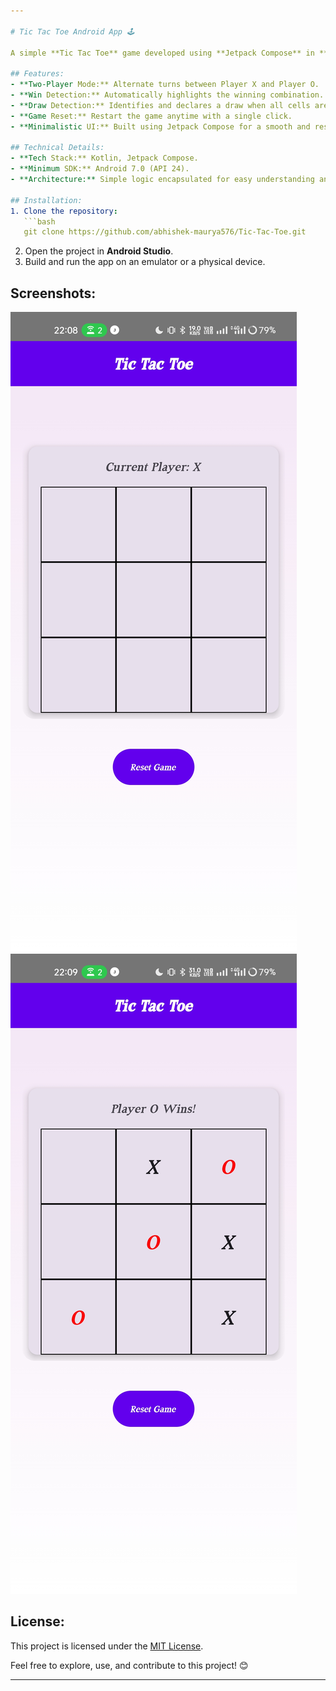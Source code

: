 ```yaml
---

# Tic Tac Toe Android App 🕹️  

A simple **Tic Tac Toe** game developed using **Jetpack Compose** in **Kotlin**. Play against a friend in this classic 3x3 grid game with clean UI and intuitive gameplay.

## Features:
- **Two-Player Mode:** Alternate turns between Player X and Player O.
- **Win Detection:** Automatically highlights the winning combination.
- **Draw Detection:** Identifies and declares a draw when all cells are filled.
- **Game Reset:** Restart the game anytime with a single click.
- **Minimalistic UI:** Built using Jetpack Compose for a smooth and responsive design.

## Technical Details:
- **Tech Stack:** Kotlin, Jetpack Compose.
- **Minimum SDK:** Android 7.0 (API 24).
- **Architecture:** Simple logic encapsulated for easy understanding and expansion.

## Installation:
1. Clone the repository:
   ```bash
   git clone https://github.com/abhishek-maurya576/Tic-Tac-Toe.git
   ```
2. Open the project in **Android Studio**.
3. Build and run the app on an emulator or a physical device.

## Screenshots:
![Home Screen](./screenshots/screenshot1.jpg)
![Game Over Screen](./screenshots/screenshot2.jpg)




## License:
This project is licensed under the [MIT License](LICENSE).

Feel free to explore, use, and contribute to this project! 😊

---
```


